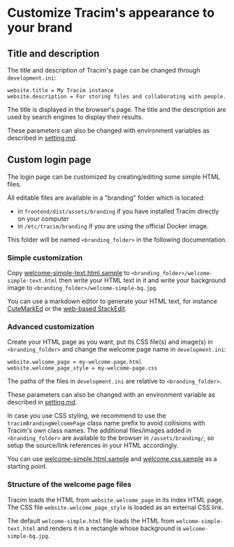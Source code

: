 # Customize Tracim's appearance to your brand

## Title and description

The title and description of Tracim's page can be changed through `development.ini`:

```
website.title = My Tracim instance
website.description = For storing files and collaborating with people.
```

The title is displayed in the browser's page. The title and the description are used by search engines to display their results.

These parameters can also be changed with environment variables as described in [setting.md](setting.md).

## Custom login page

The login page can be customized by creating/editing some simple HTML files.

All editable files are available in a "branding" folder which is located:
- in `frontend/dist/assets/branding` if you have installed Tracim directly on your computer
- in `/etc/tracim/branding` if you are using the official Docker image.

This folder will be named `<branding_folder>` in the following documentation.

### Simple customization

Copy [welcome-simple-text.html.sample](../../frontend/dist/assets/branding/welcome-simple-text.html.sample) to `<branding_folder>/welcome-simple-text.html` then write your HTML text in it and write your background image to `<branding_folder>/welcome-simple-bg.jpg`.

You can use a markdown editor to generate your HTML text, for instance [CuteMarkEd](https://cloose.github.io/CuteMarkEd/) or the [web-based StackEdit](https://stackedit.io/app#).

### Advanced customization

Create your HTML page as you want, put its CSS file(s) and image(s) in `<branding_folder>` and change the welcome page name in `development.ini`:

```
website.welcome_page = my-welcome-page.html
website.welcome_page_style = my-welcome-page.css
```
The paths of the files in `development.ini` are relative to `<branding_folder>`.

These parameters can also be changed with an environment variable as described in [setting.md](setting.md).

In case you use CSS styling, we recommend to use the `tracimBrandingWelcomePage` class name prefix to avoid collisions with Tracim's own class names.
The additional files/images added in `<branding_folder>` are available to the browser in `/assets/branding/`, so setup the source/link references in your HTML accordingly.

You can use [welcome-simple.html.sample](../../frontend/dist/assets/branding/welcome-simple.html.sample) and [welcome.css.sample](../../frontend/dist/assets/branding/welcome-simple.css.sample) as a starting point.

### Structure of the welcome page files

Tracim loads the HTML from `website.welcome_page` in its index HTML page. The CSS file `website.welcome_page_style` is loaded as an external CSS link.

The default `welcome-simple.html` file loads the HTML from `welcome-simple-text.html` and renders it in a rectangle whose background is `welcome-simple-bg.jpg`.
